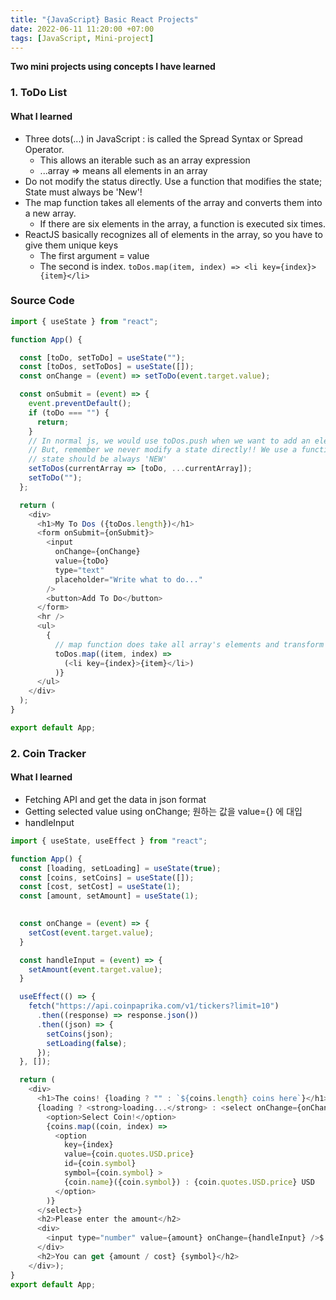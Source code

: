 ```yaml
---
title: "{JavaScript} Basic React Projects"
date: 2022-06-11 11:20:00 +07:00
tags: [JavaScript, Mini-project]
---
```


**Two mini projects using concepts I have learned**

### 1. ToDo List

#### What I learned
- Three dots(...) in JavaScript : is called the Spread Syntax or Spread Operator. 
    - This allows an iterable such as an array expression 
    - ...array => means all elements in an array
- Do not modify the status directly. Use a function that modifies the state; State must always be 'New'!
- The map function takes all elements of the array and converts them into a new array.
    - If there are six elements in the array, a function is executed six times.
- ReactJS basically recognizes all of elements in the array, so you have to give them unique keys
    - The first argument = value
    - The second is index.
          ```
          toDos.map(item, index) =>
            <li key={index}>{item}</li>
          ```

### Source Code
```javascript
import { useState } from "react";

function App() {

  const [toDo, setToDo] = useState("");
  const [toDos, setToDos] = useState([]);
  const onChange = (event) => setToDo(event.target.value);

  const onSubmit = (event) => {
    event.preventDefault();
    if (toDo === "") {
      return;
    }
    // In normal js, we would use toDos.push when we want to add an element to an array
    // But, remember we never modify a state directly!! We use a function which modifies a state
    // state should be always 'NEW'
    setToDos(currentArray => [toDo, ...currentArray]);
    setToDo("");
  };

  return (
    <div>
      <h1>My To Dos ({toDos.length})</h1>
      <form onSubmit={onSubmit}>
        <input
          onChange={onChange}
          value={toDo}
          type="text"
          placeholder="Write what to do..."
        />
        <button>Add To Do</button>
      </form>
      <hr />
      <ul>
        {
          // map function does take all array's elements and transform them; transforms to a New array
          toDos.map((item, index) =>
            (<li key={index}>{item}</li>)
          )}
      </ul>
    </div>
  );
}

export default App;
```

### 2. Coin Tracker

#### What I learned
- Fetching API and get the data in json format
- Getting selected value using onChange; 원하는 값을 value={} 에 대입
- handleInput


```javascript
import { useState, useEffect } from "react";

function App() {
  const [loading, setLoading] = useState(true);
  const [coins, setCoins] = useState([]);
  const [cost, setCost] = useState(1);
  const [amount, setAmount] = useState(1);
  

  const onChange = (event) => {
    setCost(event.target.value);
  }

  const handleInput = (event) => {
    setAmount(event.target.value);
  }

  useEffect(() => {
    fetch("https://api.coinpaprika.com/v1/tickers?limit=10")
      .then((response) => response.json())
      .then((json) => {
        setCoins(json);
        setLoading(false);
      });
  }, []);

  return (
    <div>
      <h1>The coins! {loading ? "" : `${coins.length} coins here`}</h1>
      {loading ? <strong>loading...</strong> : <select onChange={onChange}>
        <option>Select Coin!</option>
        {coins.map((coin, index) =>
          <option
            key={index}
            value={coin.quotes.USD.price}
            id={coin.symbol}
            symbol={coin.symbol} >
            {coin.name}({coin.symbol}) : {coin.quotes.USD.price} USD
          </option>
        )}
      </select>}
      <h2>Please enter the amount</h2>
      <div>
        <input type="number" value={amount} onChange={handleInput} />$
      </div>
      <h2>You can get {amount / cost} {symbol}</h2>
    </div>);
}
export default App;
```